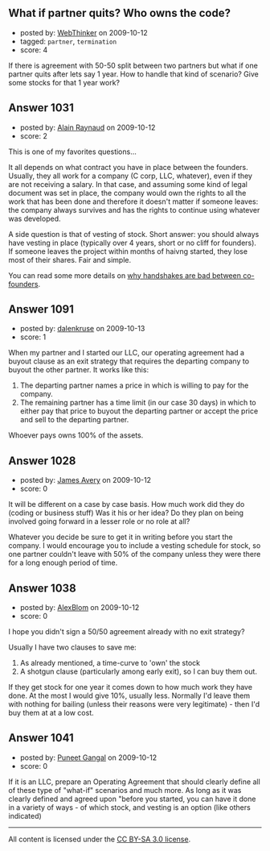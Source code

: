 ## What if partner quits? Who owns the code?

- posted by: [WebThinker](https://stackexchange.com/users/-1/506-webthinker) on 2009-10-12
- tagged: `partner`, `termination`
- score: 4

If there is agreement with 50-50 split between two partners but what if one partner quits after lets say 1 year. How to handle that kind of scenario? Give some stocks for that 1 year work? 


## Answer 1031

- posted by: [Alain Raynaud](https://stackexchange.com/users/-1/502-alain-raynaud) on 2009-10-12
- score: 2

This is one of my favorites questions... 

It all depends on what contract you have in place between the founders. Usually, they all work for a company (C corp, LLC, whatever), even if they are not receiving a salary. In that case, and assuming some kind of legal document was set in place, the company would own the rights to all the work that has been done and therefore it doesn't matter if someone leaves: the company always survives and has the rights to continue using whatever was developed.

A side question is that of vesting of stock. Short answer: you should always have vesting in place (typically over 4 years, short or no cliff for founders). If someone leaves the project within months of haivng started, they lose most of their shares. Fair and simple.

You can read some more details on <a href="http://deals.venturebeat.com/2009/07/31/fairsoftware-tries-to-kill-the-handshake-deal-for-iphone-app-developers/">why handshakes are bad between co-founders</a>.



## Answer 1091

- posted by: [dalenkruse](https://stackexchange.com/users/-1/282-dalenkruse) on 2009-10-13
- score: 1

When my partner and I started our LLC, our operating agreement had a buyout clause as an exit strategy that requires the departing company to buyout the other partner.  It works like this:

 1. The departing partner names a price in which is willing to pay for the company.
 2. The remaining partner has a time limit (in our case 30 days) in which to either pay that price to buyout the departing partner or accept the price and sell to the departing partner.

Whoever pays owns 100% of the assets.


## Answer 1028

- posted by: [James Avery](https://stackexchange.com/users/-1/288-james-avery) on 2009-10-12
- score: 0

It will be different on a case by case basis. How much work did they do (coding or business stuff) Was it his or her idea? Do they plan on being involved going forward in a lesser role or no role at all?

Whatever you decide be sure to get it in writing before you start the company. I would encourage you to include a vesting schedule for stock, so one partner couldn't leave with 50% of the company unless they were there for a long enough period of time.


## Answer 1038

- posted by: [AlexBlom](https://stackexchange.com/users/-1/565-alexblom) on 2009-10-12
- score: 0

I hope you didn't sign a 50/50 agreement already with no exit strategy?

Usually I have two clauses to save me:
1) As already mentioned, a time-curve to 'own' the stock
2) A shotgun clause (particularly among early exit), so I can buy them out.

If they get stock for one year it comes down to how much work they have done. At the most I would give 10%, usually less. Normally I'd leave them with nothing for bailing (unless their reasons were very legitimate) - then I'd buy them at at a low cost.


## Answer 1041

- posted by: [Puneet Gangal](https://stackexchange.com/users/-1/439-puneet-gangal) on 2009-10-12
- score: 0

If it is an LLC, prepare an Operating Agreement that should clearly define all of these type of "what-if" scenarios and much more. As long as it was clearly defined and agreed upon "before you started, you can have it done in a variety of ways - of which stock, and vesting is an option (like others indicated)



---

All content is licensed under the [CC BY-SA 3.0 license](https://creativecommons.org/licenses/by-sa/3.0/).
